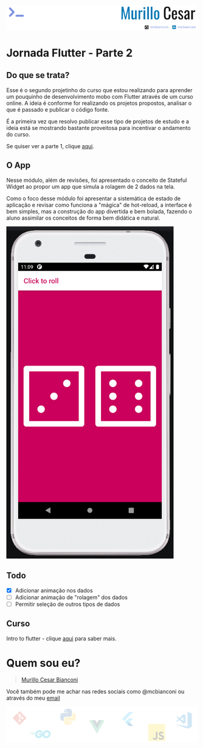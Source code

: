 ![Banner](https://github.com/mcbianconi/images/blob/master/banner.png)

# Jornada Flutter - **Parte 2**

## Do que se trata?
Esse é o segundo projetinho do curso que estou realizando para aprender um pouquinho de 
desenvolvimento mobo com Flutter através de um curso online. A ideia é conforme for realizando os 
projetos propostos, analisar o que é passado e publicar o código fonte.

É a primeira vez que resolvo publicar esse tipo de projetos de estudo e a ideia está se mostrando 
bastante proveitosa para incentivar o andamento do curso.

Se quiser ver a parte 1, clique [aqui](https://github.com/mcbianconi/mi-card).

## O App
Nesse módulo, além de revisões, foi apresentado o conceito de Stateful Widget ao propor um app que
simula a rolagem de 2 dados na tela.

Como o foco desse módulo foi apresentar a sistemática de estado de aplicação e revisar como
funciona a "mágica" de hot-reload, a interface é bem simples, mas a construção do app divertida e
bem bolada, fazendo o aluno assimilar os conceitos de forma bem didática e natural.

![print](https://github.com/mcbianconi/images/blob/master/dicee-app.png)

## Todo
- [x] Adicionar animação nos dados
- [ ] Adicionar animação de "rolagem" dos dados
- [ ] Permitir seleção de outros tipos de dados

## Curso
Intro to flutter - clique [aqui](https://www.appbrewery.co/p/intro-to-flutter) para saber mais.

# Quem sou eu?
> [Murillo Cesar Bianconi](https://mcbianconi.github.io/)

Você também pode me achar nas redes sociais como @mcbianconi ou através do meu [email](mailto:murillo.bianconi@gmail.com)

![End Banner](https://github.com/mcbianconi/images/blob/master/readme-footer.png)
